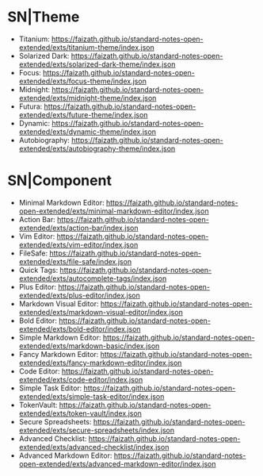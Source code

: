 # SN|Theme
- Titanium: https://faizath.github.io/standard-notes-open-extended/exts/titanium-theme/index.json
- Solarized Dark: https://faizath.github.io/standard-notes-open-extended/exts/solarized-dark-theme/index.json
- Focus: https://faizath.github.io/standard-notes-open-extended/exts/focus-theme/index.json
- Midnight: https://faizath.github.io/standard-notes-open-extended/exts/midnight-theme/index.json
- Futura: https://faizath.github.io/standard-notes-open-extended/exts/future-theme/index.json
- Dynamic: https://faizath.github.io/standard-notes-open-extended/exts/dynamic-theme/index.json
- Autobiography: https://faizath.github.io/standard-notes-open-extended/exts/autobiography-theme/index.json
# SN|Component
- Minimal Markdown Editor: https://faizath.github.io/standard-notes-open-extended/exts/minimal-markdown-editor/index.json
- Action Bar: https://faizath.github.io/standard-notes-open-extended/exts/action-bar/index.json
- Vim Editor: https://faizath.github.io/standard-notes-open-extended/exts/vim-editor/index.json
- FileSafe: https://faizath.github.io/standard-notes-open-extended/exts/file-safe/index.json
- Quick Tags: https://faizath.github.io/standard-notes-open-extended/exts/autocomplete-tags/index.json
- Plus Editor: https://faizath.github.io/standard-notes-open-extended/exts/plus-editor/index.json
- Markdown Visual Editor: https://faizath.github.io/standard-notes-open-extended/exts/markdown-visual-editor/index.json
- Bold Editor: https://faizath.github.io/standard-notes-open-extended/exts/bold-editor/index.json
- Simple Markdown Editor: https://faizath.github.io/standard-notes-open-extended/exts/markdown-basic/index.json
- Fancy Markdown Editor: https://faizath.github.io/standard-notes-open-extended/exts/fancy-markdown-editor/index.json
- Code Editor: https://faizath.github.io/standard-notes-open-extended/exts/code-editor/index.json
- Simple Task Editor: https://faizath.github.io/standard-notes-open-extended/exts/simple-task-editor/index.json
- TokenVault: https://faizath.github.io/standard-notes-open-extended/exts/token-vault/index.json
- Secure Spreadsheets: https://faizath.github.io/standard-notes-open-extended/exts/secure-spreadsheets/index.json
- Advanced Checklist: https://faizath.github.io/standard-notes-open-extended/exts/advanced-checklist/index.json
- Advanced Markdown Editor: https://faizath.github.io/standard-notes-open-extended/exts/advanced-markdown-editor/index.json